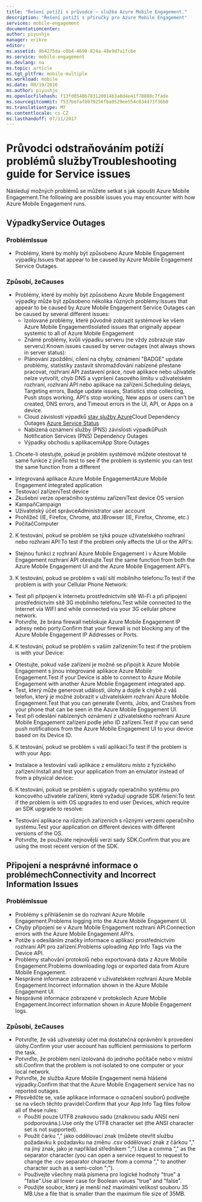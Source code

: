 ```yaml
---
title: "Řešení potíží s průvodce – služba Azure Mobile Engagement."
description: "Řešení potíží s příručky pro Azure Mobile Engagement"
services: mobile-engagement
documentationcenter: 
author: piyushjo
manager: erikre
editor: 
ms.assetid: 8b4275da-c0b4-4690-824a-48e9d7a1fc6e
ms.service: mobile-engagement
ms.devlang: na
ms.topic: article
ms.tgt_pltfrm: mobile-multiple
ms.workload: mobile
ms.date: 08/19/2016
ms.author: piyushjo
ms.openlocfilehash: f13fd0540b783120014b3a8d4e41f78808c7fade
ms.sourcegitcommit: f537befafb079256fba0529ee554c034d73f36b0
ms.translationtype: MT
ms.contentlocale: cs-CZ
ms.lasthandoff: 07/11/2017
---
```

# <a name="troubleshooting-guide-for-service-issues"></a><span data-ttu-id="e67ab-103">Průvodci odstraňováním potíží problémů služby</span><span class="sxs-lookup"><span data-stu-id="e67ab-103">Troubleshooting guide for Service issues</span></span>
<span data-ttu-id="e67ab-104">Následují možných problémů se můžete setkat s jak spouští Azure Mobile Engagement.</span><span class="sxs-lookup"><span data-stu-id="e67ab-104">The following are possible issues you may encounter with how Azure Mobile Engagement runs.</span></span>

## <a name="service-outages"></a><span data-ttu-id="e67ab-105">Výpadky</span><span class="sxs-lookup"><span data-stu-id="e67ab-105">Service Outages</span></span>
### <a name="issue"></a><span data-ttu-id="e67ab-106">Problém</span><span class="sxs-lookup"><span data-stu-id="e67ab-106">Issue</span></span>
* <span data-ttu-id="e67ab-107">Problémy, které by mohly být způsobeno Azure Mobile Engagement výpadky.</span><span class="sxs-lookup"><span data-stu-id="e67ab-107">Issues that appear to be caused by Azure Mobile Engagement Service Outages.</span></span>

### <a name="causes"></a><span data-ttu-id="e67ab-108">Způsobí, že</span><span class="sxs-lookup"><span data-stu-id="e67ab-108">Causes</span></span>
* <span data-ttu-id="e67ab-109">Problémy, které by mohly být způsobeno Azure Mobile Engagement výpadky může být způsobeno několika různých problémy:</span><span class="sxs-lookup"><span data-stu-id="e67ab-109">Issues that appear to be caused by Azure Mobile Engagement Service Outages can be caused by several different issues:</span></span>
  * <span data-ttu-id="e67ab-110">Izolované problémy, které původně zobrazit systémové ke všem Azure Mobile Engagement</span><span class="sxs-lookup"><span data-stu-id="e67ab-110">Isolated issues that originally appear systemic to all of Azure Mobile Engagement</span></span>
  * <span data-ttu-id="e67ab-111">Známé problémy, kvůli výpadku serveru (ne vždy zobrazuje stav serveru):</span><span class="sxs-lookup"><span data-stu-id="e67ab-111">Known issues caused by server outages (not always shows in server status):</span></span>
  * <span data-ttu-id="e67ab-112">Plánování zpoždění, cílení na chyby, oznámení "BADGE" update problémy, statistiky zastavit shromažďování nabízené přestane pracovat, rozhraní API zastavení práce, nové aplikace nebo uživatele nelze vytvořit, chyb DNS a vypršení časového limitu v uživatelském rozhraní, rozhraní API nebo aplikace na zařízení.</span><span class="sxs-lookup"><span data-stu-id="e67ab-112">Scheduling delays, Targeting errors, Badge update issues, Statistics stop collecting, Push stops working, API's stop working, New apps or users can't be created, DNS errors, and Timeout errors in the UI, API, or Apps on a device.</span></span>
  * <span data-ttu-id="e67ab-113">Cloud závislostí výpadků [stav služby Azure](http://status.azure.com/)</span><span class="sxs-lookup"><span data-stu-id="e67ab-113">Cloud Dependency Outages [Azure Service Status](http://status.azure.com/)</span></span>
  * <span data-ttu-id="e67ab-114">Nabízená oznámení služby (PNS) závislostí výpadků</span><span class="sxs-lookup"><span data-stu-id="e67ab-114">Push Notification Services (PNS) Dependency Outages</span></span>
  * <span data-ttu-id="e67ab-115">Výpadky obchodu s aplikacemi</span><span class="sxs-lookup"><span data-stu-id="e67ab-115">App Store Outages</span></span>

1) <span data-ttu-id="e67ab-116">Chcete-li otestujte, pokud je problém systémové můžete otestovat té samé funkce z jiné</span><span class="sxs-lookup"><span data-stu-id="e67ab-116">To test to see if the problem is systemic you can test the same function from a different</span></span>

* <span data-ttu-id="e67ab-117">Integrovaná aplikace Azure Mobile Engagement</span><span class="sxs-lookup"><span data-stu-id="e67ab-117">Azure Mobile Engagement integrated application</span></span>
* <span data-ttu-id="e67ab-118">Testovací zařízení</span><span class="sxs-lookup"><span data-stu-id="e67ab-118">Test device</span></span>
* <span data-ttu-id="e67ab-119">Zkušební verze operačního systému zařízení</span><span class="sxs-lookup"><span data-stu-id="e67ab-119">Test device OS version</span></span>
* <span data-ttu-id="e67ab-120">Kampaň</span><span class="sxs-lookup"><span data-stu-id="e67ab-120">Campaign</span></span>
* <span data-ttu-id="e67ab-121">Uživatelský účet správce</span><span class="sxs-lookup"><span data-stu-id="e67ab-121">Administrator user account</span></span>
* <span data-ttu-id="e67ab-122">Prohlížeč (IE, Firefox, Chrome, atd.)</span><span class="sxs-lookup"><span data-stu-id="e67ab-122">Browser (IE, Firefox, Chrome, etc.)</span></span>
* <span data-ttu-id="e67ab-123">Počítač</span><span class="sxs-lookup"><span data-stu-id="e67ab-123">Computer</span></span>

2) <span data-ttu-id="e67ab-124">K testování, pokud se problém se týká pouze uživatelského rozhraní nebo rozhraní API:</span><span class="sxs-lookup"><span data-stu-id="e67ab-124">To test if the problem only affects the UI or the API's:</span></span>

* <span data-ttu-id="e67ab-125">Stejnou funkci z rozhraní Azure Mobile Engagement i v Azure Mobile Engagement rozhraní API otestujte.</span><span class="sxs-lookup"><span data-stu-id="e67ab-125">Test the same function from both the Azure Mobile Engagement UI and the Azure Mobile Engagement API's.</span></span>

3) <span data-ttu-id="e67ab-126">K testování, pokud se problém s vaší sítí mobilního telefonu:</span><span class="sxs-lookup"><span data-stu-id="e67ab-126">To test if the problem is with your Cellular Phone Network:</span></span>

* <span data-ttu-id="e67ab-127">Test při připojení k Internetu prostřednictvím sítě Wi-Fi a při připojení prostřednictvím sítě 3G mobilního telefonu.</span><span class="sxs-lookup"><span data-stu-id="e67ab-127">Test while connected to the Internet via WIFI and while connected via your 3G cellular phone network.</span></span>
* <span data-ttu-id="e67ab-128">Potvrďte, že brána firewall neblokuje Azure Mobile Engagement IP adresy nebo porty.</span><span class="sxs-lookup"><span data-stu-id="e67ab-128">Confirm that your firewall is not blocking any of the Azure Mobile Engagement IP Addresses or Ports.</span></span>

4) <span data-ttu-id="e67ab-129">K testování, pokud se problém s vaším zařízením:</span><span class="sxs-lookup"><span data-stu-id="e67ab-129">To test if the problem is with your Device:</span></span>

* <span data-ttu-id="e67ab-130">Otestujte, pokud vaše zařízení je možné se připojit k Azure Mobile Engagement s jinou integrované aplikace Azure Mobile Engagement.</span><span class="sxs-lookup"><span data-stu-id="e67ab-130">Test if your Device is able to connect to Azure Mobile Engagement with another Azure Mobile Engagement integrated app.</span></span>
* <span data-ttu-id="e67ab-131">Test, který může generovat události, úlohy a dojde k chybě z váš telefon, který je možné zobrazit v uživatelském rozhraní Azure Mobile Engagement.</span><span class="sxs-lookup"><span data-stu-id="e67ab-131">Test that you can generate Events, Jobs, and Crashes from your phone that can be seen in the Azure Mobile Engagement UI.</span></span> 
* <span data-ttu-id="e67ab-132">Test při odeslání nabízených oznámení z uživatelského rozhraní Azure Mobile Engagement zařízení podle jeho ID zařízení.</span><span class="sxs-lookup"><span data-stu-id="e67ab-132">Test if you can send push notifications from the Azure Mobile Engagement UI to your device based on its Device ID.</span></span> 

5) <span data-ttu-id="e67ab-133">K testování, pokud se problém s vaší aplikací:</span><span class="sxs-lookup"><span data-stu-id="e67ab-133">To test if the problem is with your App:</span></span>

* <span data-ttu-id="e67ab-134">Instalace a testování vaší aplikace z emulátoru místo z fyzického zařízení:</span><span class="sxs-lookup"><span data-stu-id="e67ab-134">Install and test your application from an emulator instead of from a physical device:</span></span>

6) <span data-ttu-id="e67ab-135">K testování, pokud se problém s upgrady operačního systému pro koncového uživatele zařízení, které vyžadují upgrade SDK řešení:</span><span class="sxs-lookup"><span data-stu-id="e67ab-135">To test if the problem is with OS upgrades to end user Devices, which require an SDK upgrade to resolve:</span></span>

* <span data-ttu-id="e67ab-136">Testování aplikace na různých zařízeních s různými verzemi operačního systému.</span><span class="sxs-lookup"><span data-stu-id="e67ab-136">Test your application on different devices with different versions of the OS.</span></span>
* <span data-ttu-id="e67ab-137">Potvrďte, že používáte nejnovější verzi sady SDK.</span><span class="sxs-lookup"><span data-stu-id="e67ab-137">Confirm that you are using the most recent version of the SDK.</span></span>

## <a name="connectivity-and-incorrect-information-issues"></a><span data-ttu-id="e67ab-138">Připojení a nesprávné informace o problémech</span><span class="sxs-lookup"><span data-stu-id="e67ab-138">Connectivity and Incorrect Information Issues</span></span>
### <a name="issue"></a><span data-ttu-id="e67ab-139">Problém</span><span class="sxs-lookup"><span data-stu-id="e67ab-139">Issue</span></span>
* <span data-ttu-id="e67ab-140">Problémy s přihlášením se do rozhraní Azure Mobile Engagement.</span><span class="sxs-lookup"><span data-stu-id="e67ab-140">Problems logging into the Azure Mobile Engagement UI.</span></span>
* <span data-ttu-id="e67ab-141">Chyby připojení se v Azure Mobile Engagement rozhraní API.</span><span class="sxs-lookup"><span data-stu-id="e67ab-141">Connection errors with the Azure Mobile Engagement API's.</span></span>
* <span data-ttu-id="e67ab-142">Potíže s odesíláním značky informace o aplikaci prostřednictvím rozhraní API pro zařízení.</span><span class="sxs-lookup"><span data-stu-id="e67ab-142">Problems uploading App Info Tags via the Device API.</span></span>
* <span data-ttu-id="e67ab-143">Problémy stahování protokolů nebo exportovaná data z Azure Mobile Engagement.</span><span class="sxs-lookup"><span data-stu-id="e67ab-143">Problems downloading logs or exported data from Azure Mobile Engagement.</span></span>
* <span data-ttu-id="e67ab-144">Nesprávné informace zobrazené v uživatelském rozhraní Azure Mobile Engagement.</span><span class="sxs-lookup"><span data-stu-id="e67ab-144">Incorrect information shown in the Azure Mobile Engagement UI.</span></span>
* <span data-ttu-id="e67ab-145">Nesprávné informace zobrazené v protokolech Azure Mobile Engagement.</span><span class="sxs-lookup"><span data-stu-id="e67ab-145">Incorrect information shown in Azure Mobile Engagement logs.</span></span>

### <a name="causes"></a><span data-ttu-id="e67ab-146">Způsobí, že</span><span class="sxs-lookup"><span data-stu-id="e67ab-146">Causes</span></span>
* <span data-ttu-id="e67ab-147">Potvrďte, že váš uživatelský účet má dostatečná oprávnění k provedení úlohy.</span><span class="sxs-lookup"><span data-stu-id="e67ab-147">Confirm your user account has sufficient permissions to perform the task.</span></span>
* <span data-ttu-id="e67ab-148">Potvrďte, že problém není izolovaná do jednoho počítače nebo v místní síti.</span><span class="sxs-lookup"><span data-stu-id="e67ab-148">Confirm that the problem is not isolated to one computer or your local network.</span></span>
* <span data-ttu-id="e67ab-149">Potvrďte, že služba Azure Mobile Engagement nemá hlášené výpadky.</span><span class="sxs-lookup"><span data-stu-id="e67ab-149">Confirm that that the Azure Mobile Engagement service has no reported outages.</span></span>
* <span data-ttu-id="e67ab-150">Přesvědčte se, vaše aplikace informace o označení souborů podívejte se na všech těchto pravidel:</span><span class="sxs-lookup"><span data-stu-id="e67ab-150">Confirm that your App Info Tag files follow all of these rules:</span></span>
  * <span data-ttu-id="e67ab-151">Použití pouze UTF8 znakovou sadu (znakovou sadu ANSI není podporována.).</span><span class="sxs-lookup"><span data-stu-id="e67ab-151">Use only the UTF8 character set (the ANSI character set is not supported).</span></span>
  * <span data-ttu-id="e67ab-152">Použít čárku "," jako oddělovací znak (můžete otevřít službu požadavku k požadavku na změnu .csv oddělovací znak z čárkou "," na jiný znak, jako je například středníkem ";").</span><span class="sxs-lookup"><span data-stu-id="e67ab-152">Use a comma "," as the separator character (you can open a service request to request to change the .csv separator character from a comma "," to another character such as a semi-colon ";").</span></span>
  * <span data-ttu-id="e67ab-153">Používejte všechny malá písmena pro logické hodnoty "true" a "false".</span><span class="sxs-lookup"><span data-stu-id="e67ab-153">Use all lower case for Boolean values "true" and "false".</span></span>
  * <span data-ttu-id="e67ab-154">Použijte soubor, který je menší než maximální velikost souboru 35 MB.</span><span class="sxs-lookup"><span data-stu-id="e67ab-154">Use a file that is smaller than the maximum file size of 35MB.</span></span>

